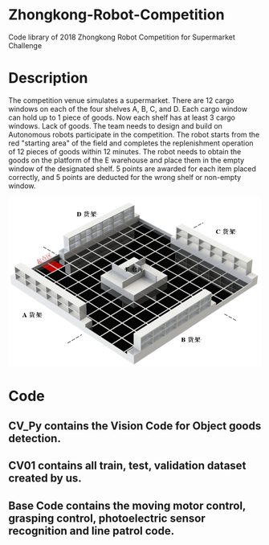 # Zhongkong-Robot-Competition
Code library of 2018 Zhongkong Robot Competition for Supermarket Challenge

# Description 
The competition venue simulates a supermarket. There are 12 cargo windows on each of the four shelves A, B, C, and D. Each cargo window can hold up to 1 piece of goods. Now each shelf has at least 3 cargo windows. Lack of goods. The team needs to design and build on
Autonomous robots participate in the competition. The robot starts from the red "starting area" of the field and completes the replenishment operation of 12 pieces of goods within 12 minutes. The robot needs to obtain the goods on the platform of the E warehouse and place them in the empty window of the designated shelf. 5 points are awarded for each item placed correctly, and 5 points are deducted for the wrong shelf or non-empty window.  

![image](https://github.com/YuqingZhangMirror12/Zhongkong-Robot-Competition/blob/main/Competition%20Map.png)

# Code
## CV_Py contains the Vision Code for Object goods detection.
## CV01 contains all train, test, validation dataset created by us.
## Base Code contains the moving motor control, grasping control, photoelectric sensor recognition and line patrol code.
